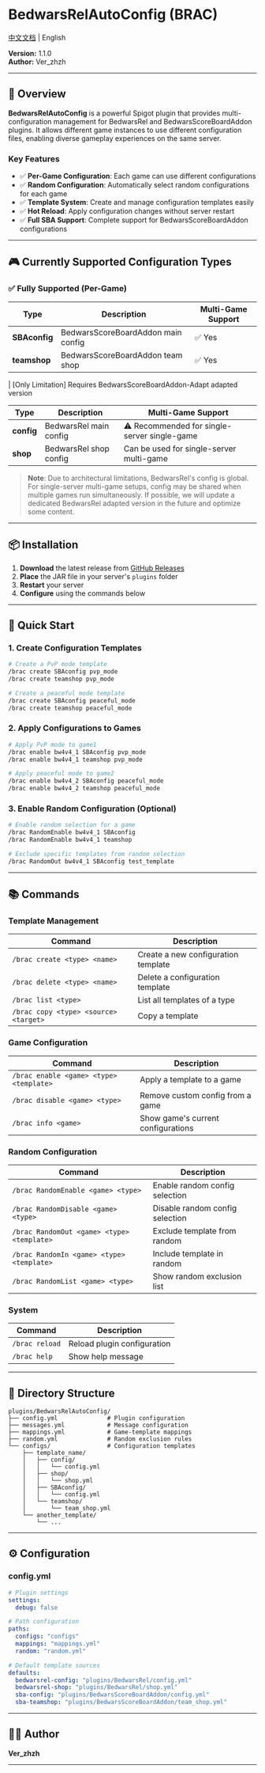 # BedwarsRelAutoConfig (BRAC)

[中文文档](README_CN.md) | English

**Version:** 1.1.0  
**Author:** Ver_zhzh

---

## 📖 Overview

**BedwarsRelAutoConfig** is a powerful Spigot plugin that provides multi-configuration management for BedwarsRel and BedwarsScoreBoardAddon plugins. It allows different game instances to use different configuration files, enabling diverse gameplay experiences on the same server.

### Key Features

- ✅ **Per-Game Configuration**: Each game can use different configurations
- ✅ **Random Configuration**: Automatically select random configurations for each game
- ✅ **Template System**: Create and manage configuration templates easily
- ✅ **Hot Reload**: Apply configuration changes without server restart
- ✅ **Full SBA Support**: Complete support for BedwarsScoreBoardAddon configurations

---

## 🎮 Currently Supported Configuration Types

### ✅ Fully Supported (Per-Game)

| Type | Description | Multi-Game Support |
|------|-------------|-------------------|
| **SBAconfig** | BedwarsScoreBoardAddon main config | ✅ Yes |
| **teamshop** | BedwarsScoreBoardAddon team shop | ✅ Yes |

| [Only Limitation] Requires BedwarsScoreBoardAddon-Adapt adapted version

| Type | Description | Multi-Game Support |
|------|-------------|-------------------|
| **config** | BedwarsRel main config | ⚠️ Recommended for single-server single-game |
| **shop** | BedwarsRel shop config | Can be used for single-server multi-game |

> **Note**: Due to architectural limitations, BedwarsRel's config is global. For single-server multi-game setups, config may be shared when multiple games run simultaneously. If possible, we will update a dedicated BedwarsRel adapted version in the future and optimize some content.

---

## 📦 Installation

1. **Download** the latest release from [GitHub Releases](https://github.com/Ver-zhzh/BedwarsRelAutoConfig/releases)
2. **Place** the JAR file in your server's `plugins` folder
3. **Restart** your server
4. **Configure** using the commands below

---

## 🚀 Quick Start

### 1. Create Configuration Templates

```bash
# Create a PvP mode template
/brac create SBAconfig pvp_mode
/brac create teamshop pvp_mode

# Create a peaceful mode template
/brac create SBAconfig peaceful_mode
/brac create teamshop peaceful_mode
```

### 2. Apply Configurations to Games

```bash
# Apply PvP mode to game1
/brac enable bw4v4_1 SBAconfig pvp_mode
/brac enable bw4v4_1 teamshop pvp_mode

# Apply peaceful mode to game2
/brac enable bw4v4_2 SBAconfig peaceful_mode
/brac enable bw4v4_2 teamshop peaceful_mode
```

### 3. Enable Random Configuration (Optional)

```bash
# Enable random selection for a game
/brac RandomEnable bw4v4_1 SBAconfig
/brac RandomEnable bw4v4_1 teamshop

# Exclude specific templates from random selection
/brac RandomOut bw4v4_1 SBAconfig test_template
```

---

## 📚 Commands

### Template Management

| Command | Description |
|---------|-------------|
| `/brac create <type> <name>` | Create a new configuration template |
| `/brac delete <type> <name>` | Delete a configuration template |
| `/brac list <type>` | List all templates of a type |
| `/brac copy <type> <source> <target>` | Copy a template |

### Game Configuration

| Command | Description |
|---------|-------------|
| `/brac enable <game> <type> <template>` | Apply a template to a game |
| `/brac disable <game> <type>` | Remove custom config from a game |
| `/brac info <game>` | Show game's current configurations |

### Random Configuration

| Command | Description |
|---------|-------------|
| `/brac RandomEnable <game> <type>` | Enable random config selection |
| `/brac RandomDisable <game> <type>` | Disable random config selection |
| `/brac RandomOut <game> <type> <template>` | Exclude template from random |
| `/brac RandomIn <game> <type> <template>` | Include template in random |
| `/brac RandomList <game> <type>` | Show random exclusion list |

### System

| Command | Description |
|---------|-------------|
| `/brac reload` | Reload plugin configuration |
| `/brac help` | Show help message |

---

## 📁 Directory Structure

```
plugins/BedwarsRelAutoConfig/
├── config.yml              # Plugin configuration
├── messages.yml            # Message configuration
├── mappings.yml            # Game-template mappings
├── random.yml              # Random exclusion rules
└── configs/                # Configuration templates
    ├── template_name/
    │   ├── config/
    │   │   └── config.yml
    │   ├── shop/
    │   │   └── shop.yml
    │   ├── SBAconfig/
    │   │   └── config.yml
    │   └── teamshop/
    │       └── team_shop.yml
    └── another_template/
        └── ...
```

---

## ⚙️ Configuration

### config.yml

```yaml
# Plugin settings
settings:
  debug: false

# Path configuration
paths:
  configs: "configs"
  mappings: "mappings.yml"
  random: "random.yml"

# Default template sources
defaults:
  bedwarsrel-config: "plugins/BedwarsRel/config.yml"
  bedwarsrel-shop: "plugins/BedwarsRel/shop.yml"
  sba-config: "plugins/BedwarsScoreBoardAddon/config.yml"
  sba-teamshop: "plugins/BedwarsScoreBoardAddon/team_shop.yml"
```

---

## 👨‍💻 Author

**Ver_zhzh**

---

